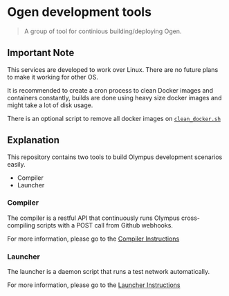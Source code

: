 # Ogen development tools

> A group of tool for continious building/deploying Ogen.

## Important Note

This services are developed to work over Linux. There are no future plans to make it working for other OS.

It is recommended to create a cron process to clean Docker images and containers constantly, builds are done using heavy size docker images and might take a lot of disk usage.

There is an optional script to remove all docker images on [`clean_docker.sh`](./clean_docker.sh)

## Explanation

This repository contains two tools to build Olympus development scenarios easily.

* Compiler
* Launcher

### Compiler

The compiler is a restful API that continuously runs Olympus cross-compiling scripts with a POST call from Github webhooks.

For more information, please go to the [Compiler Instructions](./compiler/README.md)
### Launcher

The launcher is a daemon script that runs a test network automatically.

For more information, please go to the [Launcher Instructions](./launcher/README.md)
